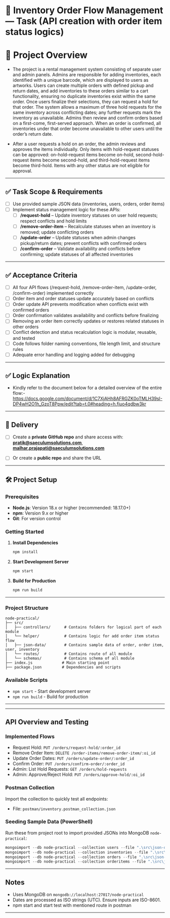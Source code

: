 # 🎯 Inventory Order Flow Management — Task (API creation with order item status logics)

# 🎯 Project Overview

* The project is a rental management system consisting of separate user and admin panels. Admins are responsible for adding inventories, each identified with a unique barcode, which are displayed to users as artworks. Users can create multiple orders with defined pickup and return dates, and add inventories to these orders similar to a cart functionality, ensuring no duplicate inventories exist within the same order. Once users finalize their selections, they can request a hold for that order. The system allows a maximum of three hold requests for the same inventory across conflicting dates; any further requests mark the inventory as unavailable. Admins then review and confirm orders based on a first-come, first-served approach. When an order is confirmed, all inventories under that order become unavailable to other users until the order’s return date.  
    
* After a user requests a hold on an order, the admin reviews and approves the items individually. Only items with hold-request statuses can be approved: on-hold-request items become on-hold, second-hold-request items become second-hold, and third-hold-request items become third-hold. Items with any other status are not eligible for approval.

---

## ✅ Task Scope & Requirements
- [ ] Use provided sample JSON data (inventories, users, orders, order items)
- [ ] Implement status management logic for these APIs:
  - [ ] **/request-hold** – Update inventory statuses on user hold requests; respect conflicts and hold limits
  - [ ] **/remove-order-item** – Recalculate statuses when an inventory is removed; update conflicting orders
  - [ ] **/update-order** – Update statuses when admin changes pickup/return dates; prevent conflicts with confirmed orders
  - [ ] **/confirm-order** – Validate availability and conflicts before confirming; update statuses of all affected inventories

---

## ✅ Acceptance Criteria
- [ ] All four API flows (/request-hold, /remove-order-item, /update-order, /confirm-order) implemented correctly
- [ ] Order item and order statuses update accurately based on conflicts
- [ ] Order update API prevents modification when conflicts exist with confirmed orders
- [ ] Order confirmation validates availability and conflicts before finalizing
- [ ] Removing an order item correctly updates or restores related statuses in other orders
- [ ] Conflict detection and status recalculation logic is modular, reusable, and tested
- [ ] Code follows folder naming conventions, file length limit, and structure rules
- [ ] Adequate error handling and logging added for debugging

---

## ✅ Logic Explanation

- Kindly refer to the document below for a detailed overview of the entire flow:-
https://docs.google.com/document/d/1C7XjAHh8AFRGZK0oTMLH39sI-DP4wH2O1h_GzoT8Ppw/edit?tab=t.0#heading=h.fjuo4qdbw3kr

---

## 🚀 Delivery
- [ ] Create a **private GitHub repo** and share access with: **pratik@saeculumsolutions.com**, **malhar.prajapati@saeculumsolutions.com**
- [ ] Or create a **public repo** and share the URL


---


## 🛠️ Project Setup

### **Prerequisites**
- **Node.js**: Version 18.x or higher (recommended: 18.17.0+)
- **npm**: Version 9.x or higher
- **Git**: For version control

### **Getting Started**

1. **Install Dependencies**
   ```bash
   npm install
   ```

2. **Start Development Server**
   ```bash
   npm start
   ```

3. **Build for Production**
   ```bash
   npm run build
   ```
---

### **Project Structure**
```
node-practical/
├── src/
│   ├── controllers/      # Contains folders for logical part of each module
│   └── helper/           # Contains logic for add order item status flow
│   ├── json-data/        # Contains sample data of order, order item, user, inventory
│   └── routes/           # Contains route of all module
│   └── schemas/          # Contains schema of all module
├── index.js             # Main starting point
├── package.json         # Dependencies and scripts
```

### **Available Scripts**
- `npm start` - Start development server
- `npm run build` - Build for production

---
________________________________________________________________________________________________


## API Overview and Testing

### Implemented Flows
- Request Hold: `PUT /orders/request-hold/:order_id`
- Remove Order Item: `DELETE /order-items/remove-order-item/:oi_id`
- Update Order Dates: `PUT /orders/update-order/:order_id`
- Confirm Order: `PUT /orders/confirm-order/:order_id`
- Admin: List Hold Requests: `GET /orders/hold-requests`
- Admin: Approve/Reject Hold: `PUT /orders/approve-hold/:oi_id`

### Postman Collection
Import the collection to quickly test all endpoints:
- File: `postman/inventory.postman_collection.json`

### Seeding Sample Data (PowerShell)
Run these from project root to import provided JSONs into MongoDB `node-practical`:

```powershell
mongoimport --db node-practical --collection users --file ".\src\json-data\user.json" --jsonArray
mongoimport --db node-practical --collection inventories --file ".\src\json-data\inventory.json" --jsonArray
mongoimport --db node-practical --collection orders --file ".\src\json-data\order.json" --jsonArray
mongoimport --db node-practical --collection orderitems --file ".\src\json-data\order-item.json" --jsonArray
```

---

## Notes
- Uses MongoDB on `mongodb://localhost:27017/node-practical`
- Dates are processed as ISO strings (UTC). Ensure inputs are ISO-8601.
- npm start and start test with mentioned route in postman


___________________________________________________________________________________________
